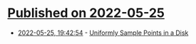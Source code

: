 # [Published on 2022-05-25](index.md)

* [2022-05-25, 19:42:54](https://news.ycombinator.com/item?id=31509536) - [Uniformly Sample Points in a Disk](https://twitter.com/keenanisalive/status/1529490555893428226)
